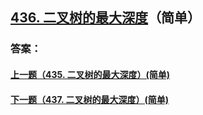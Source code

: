 ## [436. 二叉树的最大深度](https://leetcode-cn.com/problems/merge-two-sorted-lists/)（简单）





### 答案：



#### [上一题（435. 二叉树的最大深度）(简单)](https://github.com/sdwwld/leetCode/blob/master/src/main/java/com/wld/java/leetcode/leetCode0435.md)

#### [下一题（437. 二叉树的最大深度）(简单)](https://github.com/sdwwld/leetCode/blob/master/src/main/java/com/wld/java/leetcode/leetCode0437.md)